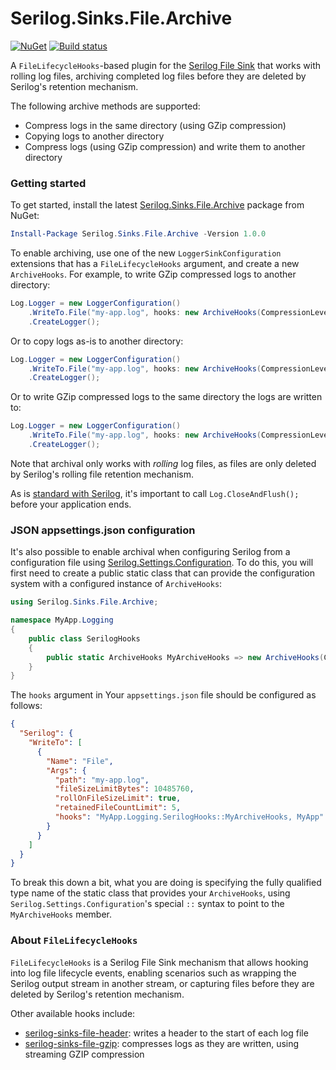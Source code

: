 # Serilog.Sinks.File.Archive
[![NuGet](https://img.shields.io/nuget/v/Serilog.Sinks.File.Archive.svg)](https://www.nuget.org/packages/Serilog.Sinks.File.Archive)
[![Build status](https://ci.appveyor.com/api/projects/status/iljyx2bcv722aqhx?svg=true)](https://ci.appveyor.com/project/cocowalla/serilog-sinks-file-archive)

A `FileLifecycleHooks`-based plugin for the [Serilog File Sink](https://github.com/serilog/serilog-sinks-file) that works with rolling log files, archiving completed log files before they are deleted by Serilog's retention mechanism.

The following archive methods are supported:

- Compress logs in the same directory (using GZip compression)
- Copying logs to another directory
- Compress logs (using GZip compression) and write them to another directory

### Getting started
To get started, install the latest [Serilog.Sinks.File.Archive](https://www.nuget.org/packages/Serilog.Sinks.File.Archive) package from NuGet:

```powershell
Install-Package Serilog.Sinks.File.Archive -Version 1.0.0
```

To enable archiving, use one of the new `LoggerSinkConfiguration` extensions that has a `FileLifecycleHooks` argument, and create a new `ArchiveHooks`. For example, to write GZip compressed logs to another directory:

```csharp
Log.Logger = new LoggerConfiguration()
    .WriteTo.File("my-app.log", hooks: new ArchiveHooks(CompressionLevel.Fastest, "C:\\My\\Archive\\Path"))
    .CreateLogger();
```

Or to copy logs as-is to another directory:

```csharp
Log.Logger = new LoggerConfiguration()
    .WriteTo.File("my-app.log", hooks: new ArchiveHooks(CompressionLevel.NoCompression, "C:\\My\\Archive\\Path"))
    .CreateLogger();
```

Or to write GZip compressed logs to the same directory the logs are written to:

```csharp
Log.Logger = new LoggerConfiguration()
    .WriteTo.File("my-app.log", hooks: new ArchiveHooks(CompressionLevel.Fastest))
    .CreateLogger();
```

Note that archival only works with *rolling* log files, as files are only deleted by Serilog's rolling file retention mechanism.

As is [standard with Serilog](https://github.com/serilog/serilog/wiki/Lifecycle-of-Loggers#in-all-apps), it's important to call `Log.CloseAndFlush();` before your application ends.

### JSON appsettings.json configuration

It's also possible to enable archival when configuring Serilog from a configuration file using [Serilog.Settings.Configuration](https://github.com/serilog/serilog-settings-configuration/). To do this, you will first need to create a public static class that can provide the configuration system with a configured instance of `ArchiveHooks`:

```csharp
using Serilog.Sinks.File.Archive;

namespace MyApp.Logging
{
    public class SerilogHooks
    {
        public static ArchiveHooks MyArchiveHooks => new ArchiveHooks(CompressionLevel.Fastest, "C:\\My\\Archive\\Path");
    }
}
```

The `hooks` argument in Your `appsettings.json` file should be configured as follows:

```json
{
  "Serilog": {
    "WriteTo": [
      {
        "Name": "File",
        "Args": {
          "path": "my-app.log",
          "fileSizeLimitBytes": 10485760,
          "rollOnFileSizeLimit": true,
          "retainedFileCountLimit": 5,
          "hooks": "MyApp.Logging.SerilogHooks::MyArchiveHooks, MyApp"
        }
      }
    ]
  }
}
```

To break this down a bit, what you are doing is specifying the fully qualified type name of the static class that provides your `ArchiveHooks`, using `Serilog.Settings.Configuration`'s special `::` syntax to point to the `MyArchiveHooks` member.

### About `FileLifecycleHooks`
`FileLifecycleHooks` is a Serilog File Sink mechanism that allows hooking into log file lifecycle events, enabling scenarios such as wrapping the Serilog output stream in another stream, or capturing files before they are deleted by Serilog's retention mechanism.

Other available hooks include:

- [serilog-sinks-file-header](https://github.com/cocowalla/serilog-sinks-file-header): writes a header to the start of each log file
- [serilog-sinks-file-gzip](https://github.com/cocowalla/serilog-sinks-file-gzip): compresses logs as they are written, using streaming GZIP compression
